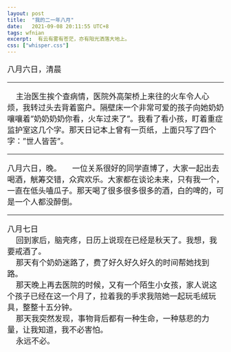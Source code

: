 ```yaml
---
layout: post
title:  "我的二一年八月"
date:   2021-09-08 20:11:55 UTC+8
tags: wfnian
excerpt:  有云有雾有苍茫，亦有阳光洒落大地上。
css: ["whisper.css"]
---
```


<div style="font-size:18px;">

八月六日，清晨
<hr>
&nbsp;&nbsp;&nbsp;&nbsp;主治医生挨个查病情，医院外高架桥上来往的火车令人心烦，我转过头去背着窗户。隔壁床一个非常可爱的孩子向她奶奶嚷嚷着”奶奶奶奶你看，火车过来了”。我看了看小孩，盯着重症监护室这几个字。那天日记本上曾有一页纸，上面只写了四个字：”世人皆苦”。  
<hr>
八月六日，晚。  
&nbsp;&nbsp;&nbsp;&nbsp;一位关系很好的同学直博了，大家一起出去喝酒，觥筹交错，众宾欢乐。大家都在谈论未来，只有我一个，一直在低头嗑瓜子。那天喝了很多很多很多的酒，白的啤的，可是一个人都没醉倒。
<hr>

八月七日  
&nbsp;&nbsp;&nbsp;&nbsp;回到家后，脑壳疼，日历上说现在已经是秋天了。我想，我要戒酒了。  
&nbsp;&nbsp;&nbsp;&nbsp;那天有个奶奶迷路了，费了好久好久好久的时间帮她找到路。   
&nbsp;&nbsp;&nbsp;&nbsp;那天晚上再去医院的时候，又有一个陌生小女孩，家人说这个孩子已经在这一个月了，拉着我的手求我陪她一起玩毛绒玩具，整整十五分钟。  
&nbsp;&nbsp;&nbsp;&nbsp;那天我突然发现，事物背后都有一种生命，一种慈悲的力量，让我知道，我不必害怕。  
&nbsp;&nbsp;&nbsp;&nbsp;永远不必。   

</div>
